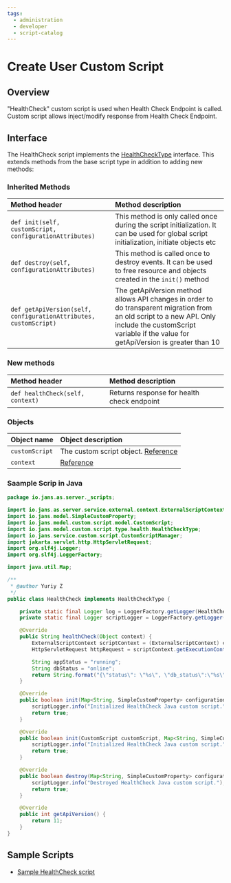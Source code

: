 ```yaml
---
tags:
  - administration
  - developer
  - script-catalog
---
```


# Create User Custom Script

## Overview
"HealthCheck" custom script is used when Health Check Endpoint is called.
Custom script allows inject/modify response from Health Check Endpoint.

## Interface
The HealthCheck script implements the [HealthCheckType](https://github.com/JanssenProject/jans/blob/main/jans-core/script/src/main/java/io/jans/model/custom/script/type/health_check/HealthCheckType.java) interface. This extends methods from the base script type in addition to adding new methods:

### Inherited Methods
| Method header | Method description |
|:-----|:------|
| `def init(self, customScript, configurationAttributes)` | This method is only called once during the script initialization. It can be used for global script initialization, initiate objects etc |
| `def destroy(self, configurationAttributes)` | This method is called once to destroy events. It can be used to free resource and objects created in the `init()` method |
| `def getApiVersion(self, configurationAttributes, customScript)` | The getApiVersion method allows API changes in order to do transparent migration from an old script to a new API. Only include the customScript variable if the value for getApiVersion is greater than 10 |

### New methods
| Method header | Method description |
|:-----|:------|
|`def healthCheck(self, context)`| Returns response for health check endpoint


### Objects
| Object name | Object description |
|:-----|:------|
|`customScript`| The custom script object. [Reference](https://github.com/JanssenProject/jans/blob/main/jans-core/script/src/main/java/io/jans/model/custom/script/model/CustomScript.java) |
|`context`| [Reference](https://github.com/JanssenProject/jans/blob/main/jans-auth-server/server/src/main/java/io/jans/as/server/service/external/context/ExternalScriptContext.java) |


### Saample Scrip in Java

```java
package io.jans.as.server._scripts;

import io.jans.as.server.service.external.context.ExternalScriptContext;
import io.jans.model.SimpleCustomProperty;
import io.jans.model.custom.script.model.CustomScript;
import io.jans.model.custom.script.type.health.HealthCheckType;
import io.jans.service.custom.script.CustomScriptManager;
import jakarta.servlet.http.HttpServletRequest;
import org.slf4j.Logger;
import org.slf4j.LoggerFactory;

import java.util.Map;

/**
 * @author Yuriy Z
 */
public class HealthCheck implements HealthCheckType {

    private static final Logger log = LoggerFactory.getLogger(HealthCheck.class);
    private static final Logger scriptLogger = LoggerFactory.getLogger(CustomScriptManager.class);

    @Override
    public String healthCheck(Object context) {
        ExternalScriptContext scriptContext = (ExternalScriptContext) context;
        HttpServletRequest httpRequest = scriptContext.getExecutionContext().getHttpRequest();

        String appStatus = "running";
        String dbStatus = "online";
        return String.format("{\"status\": \"%s\", \"db_status\":\"%s\"}", appStatus, dbStatus);
    }

    @Override
    public boolean init(Map<String, SimpleCustomProperty> configurationAttributes) {
        scriptLogger.info("Initialized HealthCheck Java custom script.");
        return true;
    }

    @Override
    public boolean init(CustomScript customScript, Map<String, SimpleCustomProperty> configurationAttributes) {
        scriptLogger.info("Initialized HealthCheck Java custom script.");
        return true;
    }

    @Override
    public boolean destroy(Map<String, SimpleCustomProperty> configurationAttributes) {
        scriptLogger.info("Destroyed HealthCheck Java custom script.");
        return true;
    }

    @Override
    public int getApiVersion() {
        return 11;
    }
}

``` 

## Sample Scripts
- [Sample HealthCheck script](../../../script-catalog/health_check/HealthCheck.java)

